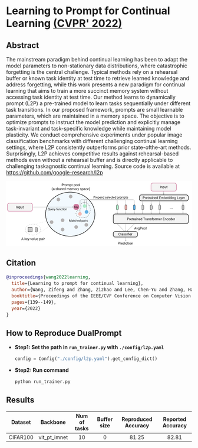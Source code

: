 # Learning to Prompt for Continual Learning [(CVPR' 2022)](https://arxiv.org/abs/2112.08654)

## Abstract
The mainstream paradigm behind continual learning has been to adapt the model parameters to non-stationary data distributions, where catastrophic forgetting is the central challenge. Typical methods rely on a rehearsal buffer or known task identity at test time to retrieve learned knowledge and address forgetting, while this work presents a new paradigm for continual learning that aims to train a more succinct memory system without accessing task identity at test time. Our method learns to dynamically prompt (L2P) a pre-trained model to learn tasks sequentially under different task transitions. In our proposed framework, prompts are small learnable parameters, which are maintained in a memory space. The objective is to optimize prompts to instruct the model prediction and explicitly manage task-invariant and task-specific knowledge while maintaining model plasticity. We conduct comprehensive experiments under popular image classification benchmarks with different challenging continual learning settings, where L2P consistently outperforms prior state-ofthe-art methods. Surprisingly, L2P achieves competitive results against rehearsal-based methods even without a rehearsal buffer and is directly applicable to challenging taskagnostic continual learning. Source code is available at https://github.com/google-research/l2p

![l2p](../../resources/imgs/l2p.png)

## Citation
```bibtex
@inproceedings{wang2022learning,
  title={Learning to prompt for continual learning},
  author={Wang, Zifeng and Zhang, Zizhao and Lee, Chen-Yu and Zhang, Han and Sun, Ruoxi and Ren, Xiaoqi and Su, Guolong and Perot, Vincent and Dy, Jennifer and Pfister, Tomas},
  booktitle={Proceedings of the IEEE/CVF Conference on Computer Vision and Pattern Recognition},
  pages={139--149},
  year={2022}
}
```

## How to Reproduce DualPrompt

- **Step1: Set the path in `run_trainer.py` with `./config/l2p.yaml`**
    ```python
    config = Config("./config/l2p.yaml").get_config_dict()
    ```
- **Step2: Run command**
    ```python
    python run_trainer.py
    ```


## Results
| Dataset  |   Backbone     |Num of tasks | Buffer size | Reproduced Accuracy | Reported Accuracy |
| :------: | :------------: |:----------: | :---------: | :-----------------: | :---------------: |
| CIFAR100 |  vit_pt_imnet  | 10          |    0        |       81.25         |      82.81        |